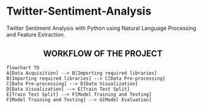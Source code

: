 # Twitter-Sentiment-Analysis
Twitter Sentiment Analysis with Python using Natural Language Processing and Feature Extraction.

<h2 align='center'>WORKFLOW OF THE PROJECT </h2>

```mermaid
flowchart TD
A[Data Acquisition] --> B[Importing required libraries]
B[Importing required libraries] --> C[Data Pre-processing]
C[Data Pre-processing] --> D[Data Visualization]
D[Data Visualization] --> E[Train Test Split]
E[Train Test Split] --> F[Model Training and Testing]
F[Model Training and Testing] --> G[Model Evaluation]
```
